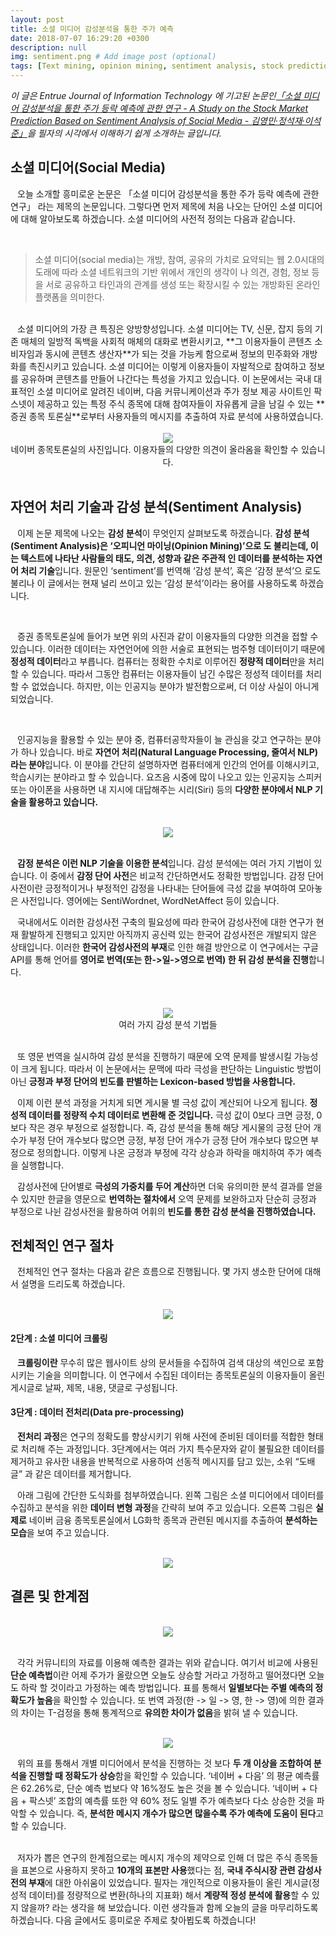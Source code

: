 ```yaml
---
layout: post
title: 소셜 미디어 감성분석을 통한 주가 예측
date: 2018-07-07 16:29:20 +0300
description: null
img: sentiment.png # Add image post (optional)
tags: [Text mining, opinion mining, sentiment analysis, stock prediction]
---
```


*이 글은 Entrue Journal of Information Technology 에 기고된 논문인[「소셜 미디어 감성분석을 통한 주가 등락 예측에 관한 연구 - A Study on the Stock Market Prediction Based on Sentiment Analysis of Social Media - 김영민·정석재·이석준」][link]을 필자의 시각에서 이해하기 쉽게 소개하는 글입니다.*

[link]: http://www.dbpia.co.kr/Journal/ArticleDetail/NODE06366393

## **소셜 미디어(Social Media)**
<code>&nbsp;</code>
오늘 소개할 흥미로운 논문은 「소셜 미디어 감성분석을 통한 주가 등락 예측에 관한 연구」  라는 제목의 논문입니다. 그렇다면 먼저 제목에 처음 나오는 단어인 소셜 미디어에 대해 알아보도록 하겠습니다. 소셜 미디어의 사전적 정의는 다음과 같습니다.
 
<br>

>소셜 미디어(social media)는 개방, 참여, 공유의 가치로 요약되는 웹 2.0시대의 도래에 따라 소셜 네트워크의 기반 위에서 개인의 생각이 나 의견, 경험, 정보 등을 서로 공유하고 타인과의 관계를 생성 또는 확장시킬 수 있는 개방화된 온라인 플랫폼을 의미한다.

<br>
<code>&nbsp;</code>
소셜 미디어의 가장 큰 특징은 양방향성입니다. 소셜 미디어는 TV, 신문, 잡지 등의 기존 매체의 일방적 독백을 사회적 매체의 대화로 변환시키고, 
**그 이용자들이 콘텐츠 소비자임과 동시에 콘텐츠 생산자**가 되는 것을 가능케 함으로써 정보의 민주화와 개방화를 촉진시키고 있습니다. 
소셜 미디어는 이렇게 이용자들이 자발적으로 참여하고 정보를 공유하며 콘텐츠를 만들어 나간다는 특성을 가지고 있습니다. 
이 논문에서는 국내 대표적인 소셜 미디어로 알려진 네이버, 다음 커뮤니케이션과 주가 정보 제공 사이트인 팍스넷이 제공하고 있는 특정 주식 종목에 대해 참여자들이 자유롭게 
글을 남길 수 있는 **증권 종목 토론실**로부터 사용자들의 메시지를 추출하여 자료 분석에 사용하였습니다.
<br><br>
<center><img src="http://postfiles1.naver.net/MjAxNzA4MjZfODUg/MDAxNTAzNjkzMTAxNjY4.1sj2bt4uzA7Gn4dhojzxAGlKdElWsG7365sN9E29Q4kg.WhUYGTBt1r9VkswWaC5cpjiSjgQ8ML6B4e5JP_JH7JAg.PNG.anthouse28/image.png?type=w966"></center>
<center>네이버 종목토론실의 사진입니다. 이용자들의 다양한 의견이 올라옴을 확인할 수 있습니다.</center>
<br>

## **자연어 처리 기술과 감성 분석(Sentiment Analysis)**
<code>&nbsp;</code>
이제 논문 제목에 나오는 **감성 분석**이 무엇인지 살펴보도록 하겠습니다. **감성 분석(Sentiment Analysis)은 ‘오피니언 마이닝(Opinion Mining)’으로 도 불리는데, 이는 텍스트에 나타난 사람들의 태도, 의견, 성향과 같은 주관적 인 데이터를 분석하는 자연어 처리 기술**입니다. 원문인 ‘sentiment’를 번역해 ‘감성 분석’, 혹은 ‘감정 분석’으 로도 불리나 이 글에서는 현재 널리 쓰이고 있는 ‘감성 분석’이라는 용어를 사용하도록 하겠습니다. 

<br>

<code>&nbsp;</code>
증권 종목토론실에 들어가 보면 위의 사진과 같이 이용자들의 다양한 의견을 접할 수 있습니다. 이러한 데이터는 자연언어에 의한 서술로 표현되는 범주형 데이터이기 때문에 **정성적 데이터**라고 부릅니다. 컴퓨터는 정확한 수치로 이루어진 **정량적 데이터**만을 처리할 수 있습니다. 따라서 그동안 컴퓨터는 이용자들이 남긴 수많은 정성적 데이터를 처리할 수 없었습니다. 하지만, 이는 인공지능 분야가 발전함으로써, 더 이상 사실이 아니게 되었습니다. 

<br>

<code>&nbsp;</code>
인공지능을 활용할 수 있는 분야 중, 컴퓨터공학자들이 늘 관심을 갖고 연구하는 분야가 하나 있습니다. 바로 **자연어 처리(Natural Language Processing, 줄여서 NLP)라는 분야**입니다. 
이 분야를 간단히 설명하자면 컴퓨터에게 인간의 언어를 이해시키고, 학습시키는 분야라고 할 수 있습니다. 요즈음 시중에 많이 나오고 있는 인공지능 스피커 또는 아이폰을 사용하면 내 지시에 
대답해주는 시리(Siri) 등의 **다양한 분야에서 NLP 기술을 활용하고 있습니다.**

<br>

<center><img src="http://paxcom.net/wp-content/uploads/2016/09/Words.png"></center>
<br>

<code>&nbsp;</code>
**감정 분석은 이런 NLP 기술을 이용한 분석**입니다. 감성 분석에는 여러 가지 기법이 있습니다. 이 중에서 **감정 단어 사전**은 비교적 간단하면서도 정확한 방법입니다. 
감정 단어 사전이란 긍정적이거나 부정적인 감정을 나타내는 단어들에 극성 값을 부여하여 모아놓은 사전입니다. 영어에는 SentiWordnet, WordNetAffect 등이 있습니다.
<br>

<code>&nbsp;</code>
국내에서도 이러한 감성사전 구축의 필요성에 따라 한국어 감성사전에 대한 연구가 현재 활발하게 진행되고 있지만 아직까지 공신력 있는 한국어 감성사전은 개발되지 않은 상태입니다. 
이러한 **한국어 감성사전의 부재**로 인한 해결 방안으로 이 연구에서는 구글 API를 통해 언어를 **영어로 번역(또는 한->일->영으로 번역) 한 뒤 감성 분석을 진행**합니다.
<br><br><br>
<center><img src="http://postfiles8.naver.net/MjAxNzA4MjZfMTE1/MDAxNTAzNjk1ODA4NjA2.zOrLEwtYuyoONapafdUC_B01d3O0B6qMG8tBXkUY5Xog.0ReNLX2lDKdSCi3BY0YRDL4D-mjvBL2oq7qO_XkHVesg.PNG.anthouse28/image.png?type=w966"></center>
<center>여러 가지 감성 분석 기법들</center>
<br>

<code>&nbsp;</code>
또 영문 번역을 실시하여 감성 분석을 진행하기 때문에 오역 문제를 발생시킬 가능성이 크게 됩니다. 따라서 이 논문에서는 문맥에 따라 극성을 판단하는 Linguistic 방법이 아닌 
**긍정과 부정 단어의 빈도를 판별하는 Lexicon-based 방법을 사용합니다.**
<br>

<code>&nbsp;</code>
이제 이런 분석 과정을 거치게 되면 게시물 별 극성 값이 계산되어 나오게 됩니다. **정성적 데이터를 정량적 수치 데이터로 변환해 준 것입니다.** 극성 값이 0보다 크면 긍정, 0보다 작은 경우 부정으로 설정합니다. 즉, 감성 분석을 통해 해당 게시물의 긍정 단어 개수가 부정 단어 개수보다 많으면 긍정, 부정 단어 개수가 긍정 단어 개수보다 많으면 부정으로 정의합니다. 이렇게 나온 긍정과 부정에 각각 상승과 하락을 매치하여 주가 예측을 실행합니다.
<br>

<code>&nbsp;</code>
감성사전에 단어별로 **극성의 가중치를 두어 계산**하면 더욱 유의미한 분석 결과를 얻을 수 있지만 한글을 영문으로 **번역하는 절차에서** 오역 문제를 보완하고자 단순히 긍정과 부정으로 나뉜 감성사전을 활용하여 어휘의 **빈도를 통한 감성 분석을 진행하였습니다.**
<br>

## **전체적인 연구 절차**
<code>&nbsp;</code>
전체적인 연구 절차는 다음과 같은 흐름으로 진행됩니다. 몇 가지 생소한 단어에 대해서 설명을 드리도록 하겠습니다.
<br><br>
<center><img src="http://postfiles7.naver.net/MjAxNzA4MjZfMjkx/MDAxNTAzNjk3Njg4OTQx.x_FVljH8kggjivI3mK_E-Bz350ujGgEuTwytkmiXIKEg.hhqXLd8ITd1NRHwKjuAJPjfm0ZT8G8XkzCEdUjmniqYg.PNG.anthouse28/image.png?type=w966"></center>

#### **2단계 : 소셜 미디어 크롤링**<br>
<code>&nbsp;</code>
**크롤링이란** 무수히 많은 웹사이트 상의 문서들을 수집하여 검색 대상의 색인으로 포함시키는 기술을 의미합니다. 이 연구에서 수집된 데이터는 종목토론실의 이용자들이 올린 게시글로 날짜, 제목, 내용, 댓글로 구성됩니다.

#### **3단계 : 데이터 전처리(Data pre-processing)**<br>
<code>&nbsp;</code>
**전처리 과정**은 연구의 정확도를 향상시키기 위해 사전에 준비된 데이터를 적합한 형태로 처리해 주는 과정입니다. 3단계에서는 여러 가지 특수문자와 같이 불필요한 데이터를 제거하고 유사한 내용을 반복적으로 사용하여 선동적 메시지를 담고 있는, 소위 “도배글” 과 같은 데이터를 제거합니다.

<code>&nbsp;</code>
아래 그림에 간단한 도식화를 첨부하였습니다. 왼쪽 그림은 소셜 미디어에서 데이터를 수집하고 분석을 위한 **데이터 변형 과정**을 간략히 보여 주고 있습니다. 오른쪽 그림은 **실제로** 네이버 금융 종목토론실에서 LG화학 종목과 관련된 메시지를 추출하여 **분석하는 모습**을 보여 주고 있습니다.
<br><br>
<center><img src="http://postfiles1.naver.net/MjAxNzA4MjZfMjQ3/MDAxNTAzNzI2NDU4NzEx.glX-6mg4gjXiLJpeduUlbigmLOifJZpCZqli_7QvpeQg.jjZCBO7GEDDPGrHfb9AIa5jIrbeqWE5MZegnI5A-_Y4g.PNG.anthouse28/image.png?type=w966"></center>

## **결론 및 한계점**
<br>
<center><img src="http://postfiles14.naver.net/MjAxNzA4MjZfMTAx/MDAxNTAzNzI3NTI2Mjg0.EGCqeP4ob78VFp-6DYwC6WwYsguZ0hpmRrVl1b3P_GIg.mV7qYdfJBeqo2gg-nYx-IOU1mf5l4bvtSR8kEvQdF9Mg.PNG.anthouse28/image.png?type=w966"></center>
<br>

<code>&nbsp;</code>
각각 커뮤니티의 자료를 이용해 예측한 결과는 위와 같습니다. 여기서 비교에 사용된 **단순 예측법**이란 어제 주가가 올랐으면 오늘도 상승할 거라고 가정하고 떨어졌다면 오늘도 하락 할 것이라고 가정하는 예측 방법입니다. 
표를 통해서 **일별보다는 주별 예측의 정확도가 높음**을 확인할 수 있습니다. 또 번역 과정(한 -> 일 -> 영, 한 -> 영)에 의한 결과의 차이는 T-검정을 통해 통계적으로 **유의한 차이가 없음**을 밝혀 낼 수 있습니다.
<br><br>

<center><img src="http://postfiles3.naver.net/MjAxNzA4MjZfMTI1/MDAxNTAzNzI4NTY3Njcw.vwOxmXiROwg3nLDIKsVN9z2SF9D_pLgV76lwHLKW7O0g.VBL59FAYGSZsBebgQXno7QL71Z6VE12zwJg6L10mDHwg.PNG.anthouse28/image.png?type=w966"></center>

<code>&nbsp;</code>
위의 표를 통해서 개별 미디어에서 분석을 진행하는 것 보다 **두 개 이상을 조합하여 분석을 진행할 때 정확도가 상승**함을 확인할 수 있습니다. ‘네이버 + 다음’ 의 평균 예측률은 62.26%로, 단순 예측 법보다 약 16%정도 높은 것을 볼 수 있습니다. ‘네이버 + 다음 + 팍스넷’ 조합의 예측률 또한 약 60% 정도 일별 주가 예측보다 다소 상승한 것을 파악할 수 있습니다. 즉, **분석한 메시지 개수가 많으면 많을수록 주가 예측에 도움이 된다**고 할 수 있습니다.
<br><br>

<code>&nbsp;</code>
저자가 뽑은 연구의 한계점으로는 메시지 개수의 제약으로 인해 더 많은 주식 종목들을 표본으로 사용하지 못하고 **10개의 표본만 사용**했다는 점, **국내 주식시장 관련 감성사전의 부재**에 대한 아쉬움이 있었습니다. 필자는 개인적으로 이용자들이 올린 게시글(정성적 데이터)를 정량적으로 변환(하나의 지표화) 해서 **계량적 정성 분석에 활용**할 수 있지 않을까? 라는 생각을 해 보았습니다. 이런 생각들과 함께 오늘의 글을 마무리하도록 하겠습니다. 다음 글에서도 흥미로운 주제로 찾아뵙도록 하겠습니다!